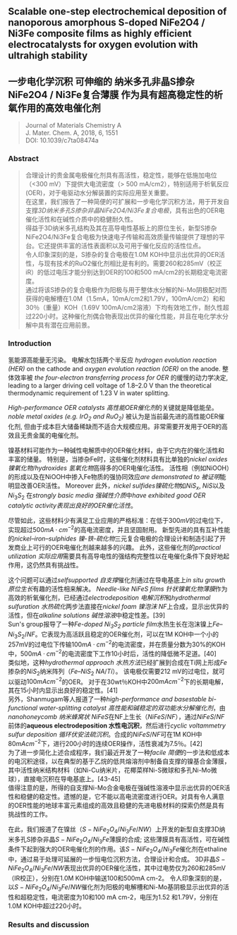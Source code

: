 ## Scalable one-step electrochemical deposition of nanoporous amorphous S-doped NiFe2O4 / Ni3Fe composite films as highly efficient electrocatalysts for oxygen evolution with ultrahigh stability  
## 一步电化学沉积 可伸缩的 纳米多孔非晶S掺杂NiFe2O4 / Ni3Fe复合薄膜 作为具有超高稳定性的析氧作用的高效电催化剂

> Journal of Materials Chemistry A  
> J. Mater. Chem. A, 2018, 6, 1551  
> DOI: 10.1039/c7ta08474a  

### Abstract

> 合理设计的贵金属电极催化剂具有高活性，稳定性，能够在低施加电位（<300 mV）下提供大电流密度（> 500 mA/cm2），特别适用于析氧反应(OER)，对于电驱动水分解装置的实际应用至关重要。  
> 在这里，我们报告了一种简便的可扩展和一步电化学沉积方法，用于开发自支撑*3D纳米多孔S掺杂非晶NiFe2O4/Ni3Fe复合电极*，具有出色的OER电催化活性和在碱性介质中的稳健耐久性。  
> 得益于3D纳米多孔结构及其在高导电性基板上的原位生长，新型S掺杂NiFe2O4/Ni3Fe复合电极为快速电子传输和高效质量传输提供了理想的平台。它还提供丰富的活性表面积以及可用于催化反应的活性位点。  
> 令人印象深刻的是，S掺杂的复合电极在1.0M KOH中显示出优异的OER活性，与现有技术的RuO2催化剂相比是有利的。需要260和285mV（校正iR）的低过电压才能分别达到OER的100和500 mA/cm2的长期稳定电流密度。  
> 通过将该S掺杂的复合电极作为阳极与用于整体水分解的Ni-Mo阴极配对而获得的电解槽在1.0M（1.5mA，10mA/cm2和1.79V，100mA/cm2）和和30％（重量）KOH（1.69V 100mA/cm2溶液）下均有效地工作，耐久性超过220小时。这种催化剂偶合物表现出优异的催化性能，并且在电化学水分解中具有潜在应用前景。 

### Introduction

氢能源高能量无污染。
电解水包括两个半反应 *hydrogen evolution reaction (HER)* on the cathode and *oxygen evolution reaction (OER)* on the anode. 
整体效率被 *the four-electron transferring process for OER* 的缓慢的动力学决定, leading to a larger driving cell voltage of 1.8–2.0 V than the theoretical thermodynamic requirement of 1.23 V in water splitting.  

*High-performance OER catalysts 高性能OER催化剂*的关键就是降低能垒。
*noble metal oxides (e.g. $IrO_2$ and $RuO_2$)* 被认为是当前最先进的高性能OER催化剂, 但由于成本巨大储备稀缺而不适合大规模应用。非常需要开发用于OER的高效且无贵金属的电催化剂。  

镍基材料可能作为一种碱性电解质中的OER催化材料，由于它内在的催化活性和丰富的储量。
特别是，当掺杂Fe时，这些催化剂材料具有比单独的*nickel oxides 镍氧化物/hydroxides 氢氧化物*高得多的OER电催化活性。
活性相（例如NiOOH）的形成以及在NiOOH中掺入Fe物质的强协同效应*are demonstrated to 被证明*能明显改善OER活性。
Moreover 此外，*nickel sulfides镍硫化物*如$NiS_x$, $NiS$以及$Ni_3S_2$ 在*strongly basic media 强碱性介质*中*have exhibited good OER catalytic activity表现出良好的OER催化活性*。

尽管如此，这些材料少有满足工业应用的严格标准：在低于$300mV$的过电位下，实现超过$500mA·cm^{-2}$的高电流密度，并且坚固耐用。
新型先进的具有互补性能的*nickel–iron–sulphides 镍-铁-硫化物*三元复合电极的合理设计和制造引起了开发商业上可行的OER电催化剂越来越多的兴趣。
此外，这些催化剂的*practical utilization 实际应用*需要具有高导电性的强结构完整性以在电催化条件下良好地起作用，这仍然具有挑战性。

这个问题可以通过*selfsupported 自支撑*催化剂通过在导电基底上*in situ growth 原位生长*有趣的活性相来解决。
*Needle-like NiFeS films 针状镍氧化物薄膜*作为高效的析氧催化剂，已经通过*electrodeposition 电解沉积*和*hydrothermal sulfuration 水热硫化*两步法直接在*nickel foam 镍泡沫 NF*上合成，显示出优异的活性，但在*alkaline solutions 碱性溶液*中稳定性差。[39]  
Sun's group报导了一种*Fe-doped $Ni_3S_2$ particle film*水热生长在泡沫镍上$Fe–Ni_3S_2/NF$。它表现为高活跃且稳定的OER催化剂，可以在1M KOH中一个小的257mV的过电位下传输$100 mA·cm^{-2}$的电流密度，并在质量分数为30%的KOH中，$500 mA·cm^{-2}$的电流密度下工作10小时后，活性的降低微不足道。[40]  
类似地，这种*hydrothermal approach 水热方法*已经扩展到合成在Ti网上形成$Fe$掺杂的$NiS_2$纳米阵列（$Fe–NiS_2 \ NA/Ti$）。 该电极仅需要212 mV的过电位，就可以驱动$100 mA cm^{-2}$的OER。 对于在30wt％KOH中$200mA cm^{-2}$下的长期电解，其在15小时内显示出良好的稳定性。[41]  
另外，Shanmugam等人报道了一种*high-performance and basestable bi-functional water-splitting catalyst 高性能和碱稳定的双功能水分解催化剂*，由*nanohoneycomb 纳米蜂窝状* $NiFeS$在NF上生长（$NiFeS/NF$），通过$NiFeS/NF$前体的**aqueous electrodeposition 水性电沉积**，然后进行*cyclic voltammetry sulfur deposition 循环伏安法硫沉积*。合成的$NiFeS/NF$可在1M KOH中$80 mA cm^{-2}$下，进行200小时的连续OER操作，活性衰减为7.5％。[42]  
为了进一步简化上述合成程序，我们最近开发了一种*facile 简便*的一步法和低成本的电沉积途径，以在典型的基于乙烷的低共熔溶剂中制备自支撑的镍基合金薄膜，其中活性纳米结构材料（如Ni-Cu纳米片，花椰菜样Ni-S微球和多孔Ni-Mo微球），直接电沉积在导电基底上。[43-45]  
值得注意的是，所得的自支撑Ni-Mo合金电极在强碱性溶液中显示出优异的OER活性和稳健的稳定性。遗憾的是，它不能以高电流密度进行OER。对具有令人满意的OER性能的地球丰富元素组成的高效且稳健的先进电极材料的探索仍然是具有挑战性的工作。

在此，我们报道了在镍丝（$S-NiFe_2O_4/Ni_3Fe/NW$）上开发的新型自支撑3D纳米多孔S掺杂非晶$S-NiFe_2O_4/Ni_3Fe$薄膜的合成; 这些薄膜具有高活性，可在碱性条件下起到强大的OER电催化剂的作用。该$S-NiFe_2O_4/Ni_3Fe$催化剂在ethaline中，通过易于处理可延展的一步恒电位沉积方法，合理设计和合成。 3D非晶$S-NiFe_2O_4/Ni_3Fe/NW$表现出优异的OER催化活性，其中过电势仅为260和285mV（IR校正），分别在1.0M KOH中输送100和500mA cm-2。 令人印象深刻的是，以$S-NiFe_2O_4/Ni_3Fe/NW$催化剂为阳极的电解槽和Ni-Mo基阴极显示出优异的活性和超稳定性，电流密度为10和100 mA cm-2，电压为1.52 和1.79V，分别在1.0M KOH中超过220小时。

### Results and discussion
